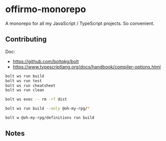 # offirmo-monorepo
A monorepo for all my JavaScript / TypeScript projects. So convenient.


## Contributing

Doc:
* https://github.com/boltpkg/bolt
* https://www.typescriptlang.org/docs/handbook/compiler-options.html

```bash
bolt ws run build
bolt ws run test
bolt ws run cheatsheet
bolt ws run clean

bolt ws exec -- rm -rf dist

bolt ws run build --only @oh-my-rpg/*

bolt w @oh-my-rpg/definitions run build
```

## Notes
